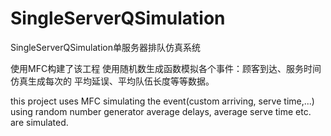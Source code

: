 # SingleServerQSimulation
SingleServerQSimulation单服务器排队仿真系统

使用MFC构建了该工程
使用随机数生成函数模拟各个事件：顾客到达、服务时间
仿真生成每次的 平均延误、平均队伍长度等等数据。

this project uses MFC
simulating the event(custom arriving, serve time,...) using random number generator
average delays, average serve time etc. are  simulated.
